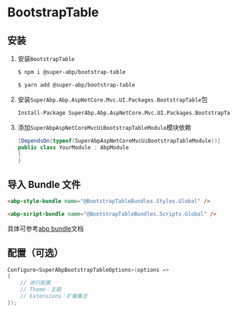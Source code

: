 # BootstrapTable

## 安装

1. 安装`BootstrapTable`

   ```bash
   $ npm i @super-abp/bootstrap-table
   ```

   ```bash
   $ yarn add @super-abp/bootstrap-table
   ```

2. 安装`SuperAbp.Abp.AspNetCore.Mvc.UI.Packages.BootstrapTable`包

   ```ps
   Install-Package SuperAbp.Abp.AspNetCore.Mvc.UI.Packages.BootstrapTable
   ```

3. 添加`SuperAbpAspNetCoreMvcUiBootstrapTableModule`模块依赖
   ```csharp
   [DependsOn(typeof(SuperAbpAspNetCoreMvcUiBootstrapTableModule))]
   public class YourModule : AbpModule
   {
   }
   ```

## 导入 Bundle 文件

```html
<abp-style-bundle name="@BootstrapTableBundles.Styles.Global" />

<abp-script-bundle name="@BootstrapTableBundles.Scripts.Global" />
```

具体可参考[abp bundle](https://docs.abp.io/en/abp/latest/UI/AspNetCore/Bundling-Minification#bundle-contributors)文档

## 配置（可选）

```csharp
Configure<SuperAbpBootstrapTableOptions>(options =>
{
    // 进行配置
    // Theme：主题
    // Extensions：扩展集合
});
```
